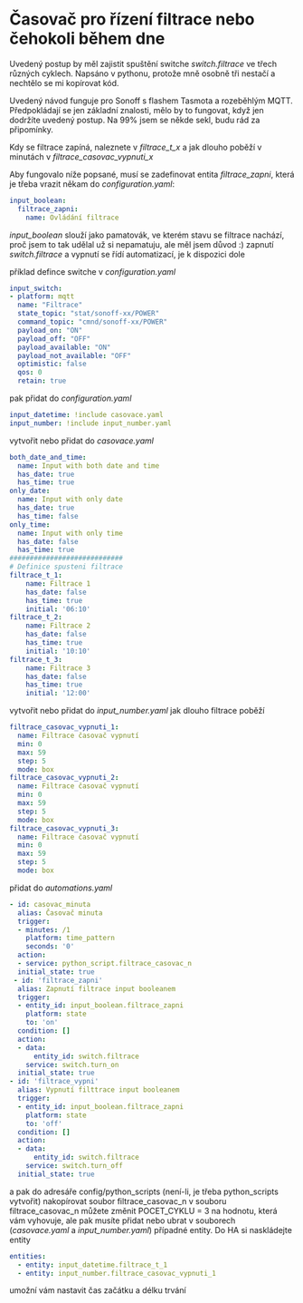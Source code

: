 # Časovač pro řízení filtrace nebo čehokoli během dne
Uvedený postup by měl zajistit spuštění switche *switch.filtrace* ve třech různých cyklech. Napsáno v pythonu, protože mně osobně tři nestačí a nechtělo se mi kopírovat kód.

Uvedený návod funguje pro Sonoff s flashem Tasmota a rozeběhlým MQTT. Předpokládají se jen základní znalosti, mělo by to fungovat, když jen dodržíte uvedený postup. Na 99% jsem se někde sekl, budu rád za připomínky.

Kdy se filtrace zapíná, naleznete v *filtrace_t_x* a jak dlouho poběží v minutách v *filtrace_casovac_vypnuti_x*

Aby fungovalo níže popsané, musí se zadefinovat entita *filtrace_zapni*, která je třeba vrazit někam do *configuration.yaml*:

```yaml
input_boolean:
  filtrace_zapni:
    name: Ovládání filtrace
``` 
*input_boolean* slouží jako pamatovák, ve kterém stavu se filtrace nachází, proč jsem to tak udělal už si nepamatuju, ale měl jsem důvod :)
zapnutí *switch.filtrace* a vypnutí se řídí automatizací, je k dispozici dole

příklad defince switche v *configuration.yaml*
```yaml
input_switch: 
- platform: mqtt
  name: "Filtrace"
  state_topic: "stat/sonoff-xx/POWER"
  command_topic: "cmnd/sonoff-xx/POWER"
  payload_on: "ON"
  payload_off: "OFF"
  payload_available: "ON"
  payload_not_available: "OFF"
  optimistic: false
  qos: 0
  retain: true
``` 

pak přidat do *configuration.yaml*
```yaml
input_datetime: !include casovace.yaml 
input_number: !include input_number.yaml  
```
vytvořit nebo přidat do *casovace.yaml*
```yaml
both_date_and_time:
  name: Input with both date and time
  has_date: true
  has_time: true
only_date:
  name: Input with only date
  has_date: true
  has_time: false
only_time:
  name: Input with only time
  has_date: false
  has_time: true
############################
# Definice spusteni filtrace
filtrace_t_1:
    name: Filtrace 1
    has_date: false
    has_time: true
    initial: '06:10'
filtrace_t_2:
    name: Filtrace 2
    has_date: false
    has_time: true
    initial: '10:10'
filtrace_t_3:
    name: Filtrace 3
    has_date: false
    has_time: true
    initial: '12:00'
```
vytvořit nebo přidat do *input_number.yaml* jak dlouho filtrace poběží
```yaml
filtrace_casovac_vypnuti_1:
  name: Filtrace časovač vypnutí
  min: 0
  max: 59
  step: 5
  mode: box
filtrace_casovac_vypnuti_2:
  name: Filtrace časovač vypnutí
  min: 0
  max: 59
  step: 5
  mode: box
filtrace_casovac_vypnuti_3:
  name: Filtrace časovač vypnutí
  min: 0
  max: 59
  step: 5
  mode: box
```  
přidat do *automations.yaml*
```yaml
- id: casovac_minuta
  alias: Časovač minuta
  trigger:
  - minutes: /1
    platform: time_pattern
    seconds: '0'
  action:
  - service: python_script.filtrace_casovac_n
  initial_state: true
 - id: 'filtrace_zapni'
  alias: Zapnutí filtrace input booleanem
  trigger:
  - entity_id: input_boolean.filtrace_zapni
    platform: state
    to: 'on'
  condition: []
  action:
  - data:
      entity_id: switch.filtrace
    service: switch.turn_on
  initial_state: true
- id: 'filtrace_vypni'
  alias: Vypnutí filttrace input booleanem
  trigger:
  - entity_id: input_boolean.filtrace_zapni
    platform: state
    to: 'off'
  condition: []
  action:
  - data:
      entity_id: switch.filtrace
    service: switch.turn_off
  initial_state: true
```
a pak do adresáře config/python_scripts (není-li, je třeba python_scripts vytvořit) nakopírovat soubor filtrace_casovac_n
v souboru filtrace_casovac_n můžete změnit POCET_CYKLU = 3 na hodnotu, která vám vyhovuje, ale pak musíte přidat nebo ubrat v souborech
(*casovace.yaml* a *input_number.yaml*) případné entity.
Do HA si naskládejte entity 

```yaml
entities:
  - entity: input_datetime.filtrace_t_1
  - entity: input_number.filtrace_casovac_vypnuti_1
```
umožní vám nastavit čas začátku a délku trvání
